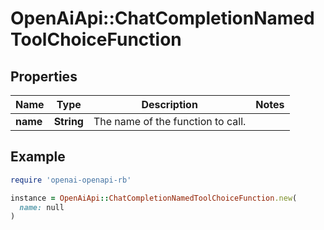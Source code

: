 # OpenAiApi::ChatCompletionNamedToolChoiceFunction

## Properties

| Name | Type | Description | Notes |
| ---- | ---- | ----------- | ----- |
| **name** | **String** | The name of the function to call. |  |

## Example

```ruby
require 'openai-openapi-rb'

instance = OpenAiApi::ChatCompletionNamedToolChoiceFunction.new(
  name: null
)
```

